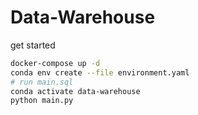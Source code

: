 # Data-Warehouse
get started
```sh
docker-compose up -d
conda env create --file environment.yaml
# run main.sql
conda activate data-warehouse
python main.py
```